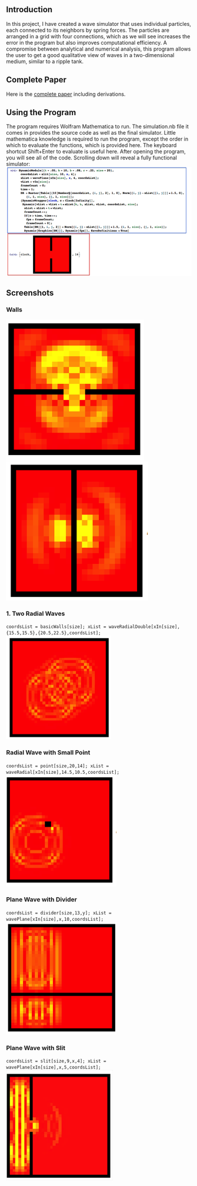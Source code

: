## Introduction
In this project, I have created a wave simulator that uses individual particles, each connected to its neighbors by spring forces. The particles are arranged in a grid with four connections, which as we will see increases the error in the program but also improves computational efficiency. A compromise between analytical and numerical analysis, this program allows the user to get a good qualitative view of waves in a two-dimensional medium, similar to a ripple tank.
## Complete Paper
Here is the [complete paper](doc/spring-lattice-simulator.pdf) including derivations.

## Using the Program
The program requires Wolfram Mathematica to run. The simulation.nb file it comes in provides the source code as well as the final simulator. Little mathematica knowledge is required to run the program, except the order in which to evaluate the functions, which is provided here. The keyboard shortcut Shift+Enter to evaluate is useful here.
After opening the program, you will see all of the code. Scrolling down will reveal a fully functional simulator:
![](doc/mathematica1.png)


## Screenshots
### Walls
![](doc/p1.png) 
![](doc/p2.png)

### 1. Two Radial Waves
`coordsList = basicWalls[size];
xList = waveRadialDouble[xIn[size],{15.5,15.5},{20.5,22.5},coordsList];`
![](doc/p3.png)

### Radial Wave with Small Point
`coordsList = point[size,20,14];
xList = waveRadial[xIn[size],14.5,10.5,coordsList];`
![](doc/p4.png)

### Plane Wave with Divider
`coordsList = divider[size,13,y];
xList = wavePlane[xIn[size],x,10,coordsList];`
![](doc/p5.png)

### Plane Wave with Slit
`coordsList = slit[size,9,x,4];
xList = wavePlane[xIn[size],x,5,coordsList];`
![](doc/p6.png)




 

